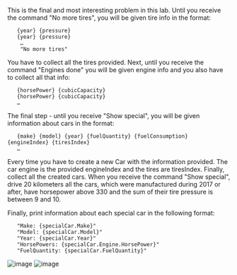 This is the final and most interesting problem in this lab. Until you receive the command "No more tires", you will be given tire info in the format:

       {year} {pressure}
       {year} {pressure}
        …
        "No more tires"

You have to collect all the tires provided. Next, until you receive the command "Engines done" you will be given engine info and you also have to collect all that info:

       {horsePower} {cubicCapacity} 
       {horsePower} {cubicCapacity} 
       …

The final step - until you receive "Show special", you will be given information about cars in the format:
       
       {make} {model} {year} {fuelQuantity} {fuelConsumption} {engineIndex} {tiresIndex}
       …

Every time you have to create a new Car with the information provided. The car engine is the provided engineIndex and the tires are tiresIndex. Finally, collect all the created cars. When you receive the command "Show special", drive 20 kilometers all the cars, which were manufactured during 2017 or after, have horsepower above 330 and the sum of their tire pressure is between 9 and 10. 

Finally, print information about each special car in the following format:

       "Make: {specialCar.Make}"
       "Model: {specialCar.Model}"
       "Year: {specialCar.Year}"
       "HorsePowers: {specialCar.Engine.HorsePower}"
       "FuelQuantity: {specialCar.FuelQuantity}"

![image](https://user-images.githubusercontent.com/45227327/216331350-8b987ab6-5a71-42a4-ac9d-34b646afa0c7.png)
![image](https://user-images.githubusercontent.com/45227327/216331465-50ac5174-0774-42fa-aa9c-f8e546457745.png)

